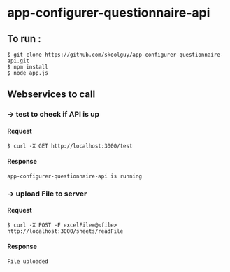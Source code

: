 # app-configurer-questionnaire-api

## To run :

```
$ git clone https://github.com/skoolguy/app-configurer-questionnaire-api.git
$ npm install
$ node app.js
```
## Webservices to call

### -> test to check if API is up
#### Request
```
$ curl -X GET http://localhost:3000/test
```
#### Response
```
app-configurer-questionnaire-api is running
```
### -> upload File to server
#### Request
```
$ curl -X POST -F excelFile=@<file> http://localhost:3000/sheets/readFile
```
#### Response
```
File uploaded  
```
